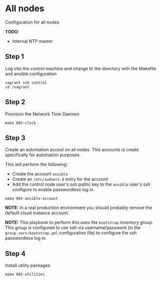 # All nodes

Configuration for all nodes

**TODO:**
- Internal NTP master

## Step 1

Log into the control machine and change to the directory with the
Makefile and ansible configuration

```
vagrant ssh control
cd /vagrant
```

## Step 2

Provision the Network Time Daemon

```
make 002-clock
```

## Step 3

Create an automation accout on all nodes.  This accounts is create specifically for automation purposes.

This will perform the following:

- Create the account `ansible`
- Create an `/etc/sudoers.d` entry for the account
- Add the control node user's ssh public key to the `ansible` user's ssh configure to enable passwordless log in.


```
make 002-ansible-account
```

**NOTE:**  In a real production environment you should probably remove the default cloud instance account.

**NOTE:** This playbook to perform this uses the `bootstrap` inventory group.  This group is configured to use ssh via username/password (in the `group_vars/bootstrap.yml` configuration file) to configure the ssh passwordless log in.

## Step 4

Install utility packages.

```
make 002-utilities
```
